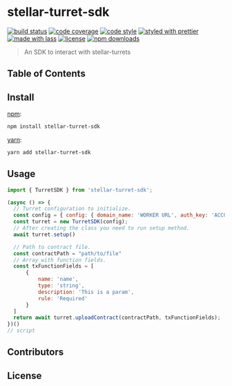 # stellar-turret-sdk

[![build status](https://img.shields.io/travis/com/hacksur/stellar-turret-sdk.svg)](https://travis-ci.com/hacksur/stellar-turret-sdk)
[![code coverage](https://img.shields.io/codecov/c/github/hacksur/stellar-turret-sdk.svg)](https://codecov.io/gh/hacksur/stellar-turret-sdk)
[![code style](https://img.shields.io/badge/code_style-XO-5ed9c7.svg)](https://github.com/sindresorhus/xo)
[![styled with prettier](https://img.shields.io/badge/styled_with-prettier-ff69b4.svg)](https://github.com/prettier/prettier)
[![made with lass](https://img.shields.io/badge/made_with-lass-95CC28.svg)](https://lass.js.org)
[![license](https://img.shields.io/github/license/hacksur/stellar-turret-sdk.svg)](LICENSE)
[![npm downloads](https://img.shields.io/npm/dt/stellar-turret-sdk.svg)](https://npm.im/stellar-turret-sdk)

> An SDK to interact with stellar-turrets

## Table of Contents


## Install

[npm][]:

```sh
npm install stellar-turret-sdk
```

[yarn][]:

```sh
yarn add stellar-turret-sdk
```


## Usage

```js
import { TurretSDK } from 'stellar-turret-sdk';

(async () => {
  // Turret configuration to initialize.
  const config = { config: { domain_name: 'WORKER URL', auth_key: 'ACCOUNT SECRET KEY' }}
  const turret = new TurretSDK(config);
  // After creating the class you need to run setup method.
  await turret.setup()

  // Path to contract file.
  const contractPath = "path/to/file"
  // Array with function fields.
  const txFunctionFields = [
      {
          name: 'name',
          type: 'string',
          description: 'This is a param',
          rule: 'Required'
      }
  ]
  return await turret.uploadContract(contractPath, txFunctionFields);
})()
// script
```


## Contributors


## License


##

[npm]: https://www.npmjs.com/

[yarn]: https://yarnpkg.com/
